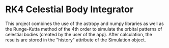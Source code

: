 # RK4 Celestial Body Integrator

This project combines the use of the astropy and numpy libraries as well as the Runge-Kutta method of the 4th order to simulate the orbital patterns of celestial bodies (created by the user of the app). After calculation, the results are stored in the "history" attribute of the Simulation object.

